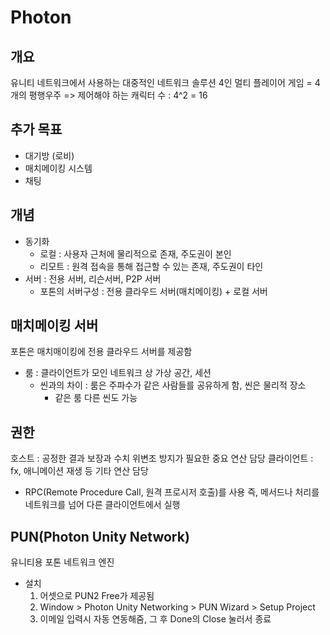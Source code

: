 # Photon

## 개요

유니티 네트워크에서 사용하는 대중적인 네트워크 솔루션
4인 멀티 플레이어 게임 = 4개의 평행우주 => 제어해야 하는 캐릭터 수 : 4^2 = 16

## 추가 목표

- 대기방 (로비)
- 매치메이킹 시스템
- 채팅

## 개념

- 동기화
  - 로컬 : 사용자 근처에 물리적으로 존재, 주도권이 본인
  - 리모트 : 원격 접속을 통해 접근할 수 있는 존재, 주도권이 타인
- 서버 : 전용 서버, 리슨서버, P2P 서버
  - 포톤의 서버구성 : 전용 클라우드 서버(매치메이킹) + 로컬 서버

## 매치메이킹 서버

포톤은 매치매이킹에 전용 클라우드 서버를 제공함

- 룸 : 클라이언트가 모인 네트워크 상 가상 공간, 세션
  - 씬과의 차이 : 룸은 주파수가 같은 사람들를 공유하게 함, 씬은 물리적 장소
    - 같은 룸 다른 씬도 가능

## 권한

호스트 : 공정한 결과 보장과 수치 위변조 방지가 필요한 중요 연산 담당
클라이언트 : fx, 애니메이션 재생 등 기타 연산 담당

- RPC(Remote Procedure Call, 원격 프로시저 호출)를 사용
즉, 메서드나 처리를 네트워크를 넘어 다른 클라이언트에서 실행

## PUN(Photon Unity Network)

유니티용 포톤 네트워크 엔진

- 설치
  1. 어셋으로 PUN2 Free가 제공됨
  2. Window > Photon Unity Networking > PUN Wizard > Setup Project
  3. 이메일 입력시 자동 연동해줌, 그 후 Done의 Close 눌러서 종료




